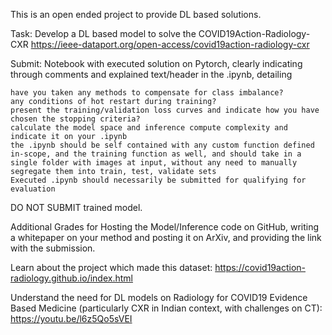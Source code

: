 This is an open ended project to provide DL based solutions. 

Task: Develop a DL based model to solve the COVID19Action-Radiology-CXR https://ieee-dataport.org/open-access/covid19action-radiology-cxr 

Submit: Notebook with executed solution on Pytorch, clearly indicating through comments and explained text/header in the .ipynb, detailing

    have you taken any methods to compensate for class imbalance?
    any conditions of hot restart during training?
    present the training/validation loss curves and indicate how you have chosen the stopping criteria?
    calculate the model space and inference compute complexity and indicate it on your .ipynb
    the .ipynb should be self contained with any custom function defined in-scope, and the training function as well, and should take in a single folder with images at input, without any need to manually segregate them into train, test, validate sets 
    Executed .ipynb should necessarily be submitted for qualifying for evaluation

DO NOT SUBMIT trained model. 

Additional Grades for Hosting the Model/Inference code on GitHub, writing a whitepaper on your method and posting it on ArXiv, and providing the link with the submission.

Learn about the project which made this dataset: https://covid19action-radiology.github.io/index.html

Understand the need for DL models on Radiology for COVID19 Evidence Based Medicine (particularly CXR in Indian context, with challenges on CT): https://youtu.be/l6z5Qo5sVEI 
